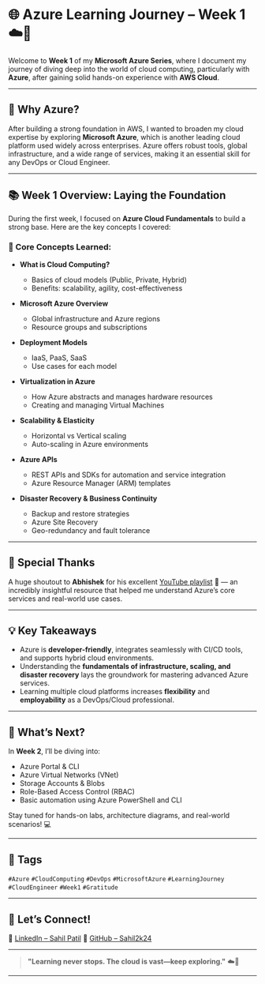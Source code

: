 # 🌐 Azure Learning Journey – Week 1 ☁️🚀

Welcome to **Week 1** of my **Microsoft Azure Series**, where I document my journey of diving deep into the world of cloud computing, particularly with **Azure**, after gaining solid hands-on experience with **AWS Cloud**.

---

## 🚀 Why Azure?

After building a strong foundation in AWS, I wanted to broaden my cloud expertise by exploring **Microsoft Azure**, which is another leading cloud platform used widely across enterprises. Azure offers robust tools, global infrastructure, and a wide range of services, making it an essential skill for any DevOps or Cloud Engineer.

---

## 📚 Week 1 Overview: Laying the Foundation

During the first week, I focused on **Azure Cloud Fundamentals** to build a strong base. Here are the key concepts I covered:

### 🧠 Core Concepts Learned:

* **What is Cloud Computing?**

  * Basics of cloud models (Public, Private, Hybrid)
  * Benefits: scalability, agility, cost-effectiveness

* **Microsoft Azure Overview**

  * Global infrastructure and Azure regions
  * Resource groups and subscriptions

* **Deployment Models**

  * IaaS, PaaS, SaaS
  * Use cases for each model

* **Virtualization in Azure**

  * How Azure abstracts and manages hardware resources
  * Creating and managing Virtual Machines

* **Scalability & Elasticity**

  * Horizontal vs Vertical scaling
  * Auto-scaling in Azure environments

* **Azure APIs**

  * REST APIs and SDKs for automation and service integration
  * Azure Resource Manager (ARM) templates

* **Disaster Recovery & Business Continuity**

  * Backup and restore strategies
  * Azure Site Recovery
  * Geo-redundancy and fault tolerance

---

## 🙏 Special Thanks

A huge shoutout to **Abhishek** for his excellent [YouTube playlist](#) 🎥 — an incredibly insightful resource that helped me understand Azure’s core services and real-world use cases.

---

## 💡 Key Takeaways

* Azure is **developer-friendly**, integrates seamlessly with CI/CD tools, and supports hybrid cloud environments.
* Understanding the **fundamentals of infrastructure, scaling, and disaster recovery** lays the groundwork for mastering advanced Azure services.
* Learning multiple cloud platforms increases **flexibility** and **employability** as a DevOps/Cloud professional.

---

## 🔮 What’s Next?

In **Week 2**, I’ll be diving into:

* Azure Portal & CLI
* Azure Virtual Networks (VNet)
* Storage Accounts & Blobs
* Role-Based Access Control (RBAC)
* Basic automation using Azure PowerShell and CLI

Stay tuned for hands-on labs, architecture diagrams, and real-world scenarios! 💻

---

## 📌 Tags

`#Azure` `#CloudComputing` `#DevOps` `#MicrosoftAzure` `#LearningJourney` `#CloudEngineer` `#Week1` `#Gratitude`

---

## 👋 Let’s Connect!

🔗 [LinkedIn – Sahil Patil](https://www.linkedin.com/in/sahil-cloudgeek/)
🐙 [GitHub – Sahil2k24](https://github.com/Sahil2k24)

---

> **"Learning never stops. The cloud is vast—keep exploring."** ☁️💙

---
